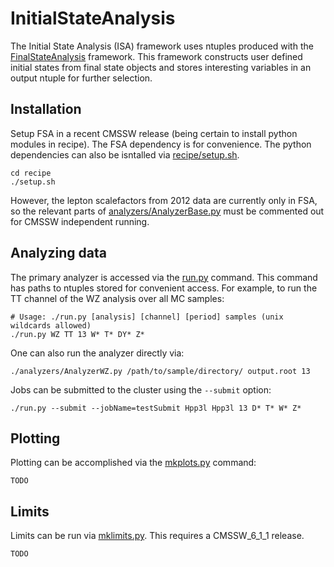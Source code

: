 InitialStateAnalysis
======================

The Initial State Analysis (ISA) framework uses ntuples produced with the 
<a href="https://github.com/uwcms/FinalStateAnalysis">FinalStateAnalysis</a> framework.
This framework constructs user defined initial states from final state objects and stores
interesting variables in an output ntuple for further selection.

Installation
------------

Setup FSA in a recent CMSSW release (being certain to install python modules in recipe).
The FSA dependency is for convenience. The python dependencies can also be isntalled via
[recipe/setup.sh](recipe/setup.sh).

```
cd recipe
./setup.sh
```

However, the lepton scalefactors from 2012 data are currently only in FSA, so the relevant parts
of [analyzers/AnalyzerBase.py](analyzers/AnalyzerBase.py) must be commented out for CMSSW independent
running.

Analyzing data
--------------
The primary analyzer is accessed via the [run.py](run.py) command. This command has paths to ntuples stored
for convenient access. For example, to run the TT channel of the WZ analysis over all MC samples:

```
# Usage: ./run.py [analysis] [channel] [period] samples (unix wildcards allowed)
./run.py WZ TT 13 W* T* DY* Z*
```

One can also run the analyzer directly via:

```
./analyzers/AnalyzerWZ.py /path/to/sample/directory/ output.root 13
```

Jobs can be submitted to the cluster using the `--submit` option:

```
./run.py --submit --jobName=testSubmit Hpp3l Hpp3l 13 D* T* W* Z* 
```

Plotting
--------

Plotting can be accomplished via the [mkplots.py](mkplots.py) command:

```
TODO
```

Limits
------

Limits can be run via [mklimits.py](mklimits.py). This requires a CMSSW_6_1_1 release.

```
TODO
```
